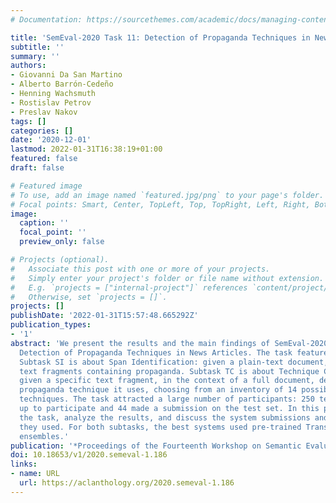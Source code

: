 ```yaml
---
# Documentation: https://sourcethemes.com/academic/docs/managing-content/

title: 'SemEval-2020 Task 11: Detection of Propaganda Techniques in News Articles'
subtitle: ''
summary: ''
authors:
- Giovanni Da San Martino
- Alberto Barrón-Cedeño
- Henning Wachsmuth
- Rostislav Petrov
- Preslav Nakov
tags: []
categories: []
date: '2020-12-01'
lastmod: 2022-01-31T16:38:19+01:00
featured: false
draft: false

# Featured image
# To use, add an image named `featured.jpg/png` to your page's folder.
# Focal points: Smart, Center, TopLeft, Top, TopRight, Left, Right, BottomLeft, Bottom, BottomRight.
image:
  caption: ''
  focal_point: ''
  preview_only: false

# Projects (optional).
#   Associate this post with one or more of your projects.
#   Simply enter your project's folder or file name without extension.
#   E.g. `projects = ["internal-project"]` references `content/project/deep-learning/index.md`.
#   Otherwise, set `projects = []`.
projects: []
publishDate: '2022-01-31T15:57:48.665292Z'
publication_types:
- '1'
abstract: 'We present the results and the main findings of SemEval-2020 Task 11 on
  Detection of Propaganda Techniques in News Articles. The task featured two subtasks.
  Subtask SI is about Span Identification: given a plain-text document, spot the specific
  text fragments containing propaganda. Subtask TC is about Technique Classification:
  given a specific text fragment, in the context of a full document, determine the
  propaganda technique it uses, choosing from an inventory of 14 possible propaganda
  techniques. The task attracted a large number of participants: 250 teams signed
  up to participate and 44 made a submission on the test set. In this paper, we present
  the task, analyze the results, and discuss the system submissions and the methods
  they used. For both subtasks, the best systems used pre-trained Transformers and
  ensembles.'
publication: '*Proceedings of the Fourteenth Workshop on Semantic Evaluation*'
doi: 10.18653/v1/2020.semeval-1.186
links:
- name: URL
  url: https://aclanthology.org/2020.semeval-1.186
---
```

